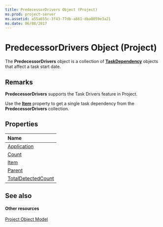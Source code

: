 ```yaml
---
title: PredecessorDrivers Object (Project)
ms.prod: project-server
ms.assetid: a55a655c-3f43-77db-a861-dba8059e3a21
ms.date: 06/08/2017
---
```



# PredecessorDrivers Object (Project)

The **PredecessorDrivers** object is a collection of **[TaskDependency](taskdependency-object-project.md)** objects that affect a task start date.
 


## Remarks

 **PredecessorDrivers** supports the Task Drivers feature in Project.
 

 
Use the **[Item](predecessordrivers-item-property-project.md)** property to get a single task dependency from the **PredecessorDrivers** collection.
 

 

## Properties



|**Name**|
|:-----|
|[Application](predecessordrivers-application-property-project.md)|
|[Count](predecessordrivers-count-property-project.md)|
|[Item](predecessordrivers-item-property-project.md)|
|[Parent](predecessordrivers-parent-property-project.md)|
|[TotalDetectedCount](predecessordrivers-totaldetectedcount-property-project.md)|

## See also


#### Other resources


 
[Project Object Model](http://msdn.microsoft.com/library/900b167b-88ec-ea88-15b7-27bb90c22ac6%28Office.15%29.aspx)

